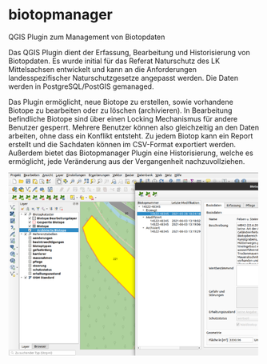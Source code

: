 # biotopmanager
QGIS Plugin zum Management von Biotopdaten

Das QGIS Plugin dient der Erfassung, Bearbeitung und Historisierung von Biotopdaten. Es wurde initial für das Referat Naturschutz des LK Mittelsachsen entwickelt und kann an die Anforderungen landesspezifischer Naturschutzgesetze angepasst werden. Die Daten werden in PostgreSQL/PostGIS gemanaged.

Das Plugin ermöglicht, neue Biotope zu erstellen, sowie vorhandene Biotope zu bearbeiten oder zu löschen (archivieren). In Bearbeitung befindliche Biotope sind über einen Locking Mechanismus für andere Benutzer gesperrt. Mehrere Benutzer können also gleichzeitig an den Daten arbeiten, ohne dass ein Konflikt entsteht. Zu jedem Biotop kann ein Report erstellt und die Sachdaten können im CSV-Format exportiert werden. Außerdem bietet das Biotopmanager Plugin eine Historisierung, welche es ermöglicht, jede Veränderung aus der Vergangenheit nachzuvollziehen.

<img src="/images/biotopmanager.png" width="500">

